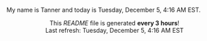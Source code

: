 My name is Tanner and today is Tuesday, December 5, 4:16 AM EST.

<p align="center">This <i>README</i> file is generated <b>every 3 hours</b>!</br>Last refresh: Tuesday, December 5, 4:16 AM EST<br /></p>

